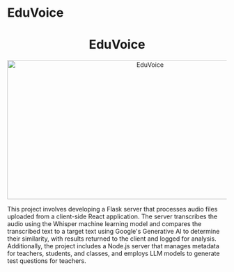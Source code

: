 # EduVoice

<h1 align="center" id="title">EduVoice</h1>

<p align="center"><a href="https://github.com/DhyanShah22/EduVoice"><img src="https://socialify.git.ci/cfgmumbai24/Team-58/image?language=1&name=1&owner=1&pattern=Floating%20Cogs&theme=Dark" alt="EduVoice" width="640" height="320" /></a></p>
<p id="description">This project involves developing a Flask server that processes audio files uploaded from a client-side React application. The server transcribes the audio using the Whisper machine learning model and compares the transcribed text to a target text using Google's Generative AI to determine their similarity, with results returned to the client and logged for analysis. Additionally, the project includes a Node.js server that manages metadata for teachers, students, and classes, and employs LLM models to generate test questions for teachers.</p>

